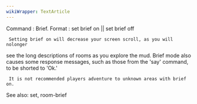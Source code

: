```yaml
---
wikiWrapper: TextArticle
---
```

Command : Brief.
Format  : set brief on || set brief off

     Setting brief on will decrease your screen scroll, as you will nolonger
see the long descriptions of rooms as you explore the mud.  Brief mode also
causes some response messages, such as those from the 'say' command,
to be shorted to 'Ok.'

     It is not recommended players adventure to unknown areas with brief on.

See also: set, room-brief
